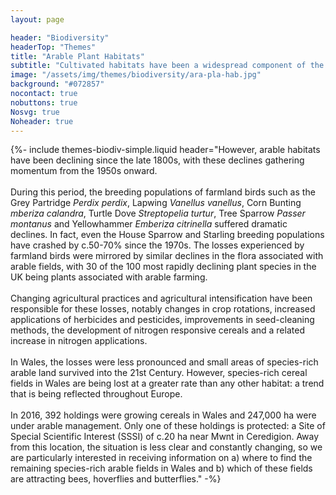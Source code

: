 ```yaml
---
layout: page

header: "Biodiversity"
headerTop: "Themes"
title: "Arable Plant Habitats"
subtitle: "Cultivated habitats have been a widespread component of the British landscape for some 8000 years and a whole ecosystem of plants, birds, mammals and invertebrates has adapted to live in these habitats "
image: "/assets/img/themes/biodiversity/ara-pla-hab.jpg"
background: "#072857"
nocontact: true
nobuttons: true
Nosvg: true
Noheader: true
---
```



{%-
include themes-biodiv-simple.liquid
header="However, arable habitats have been declining since the late 1800s, with these declines gathering momentum from the 1950s onward. <br><br> During this period, the breeding populations of farmland birds such as the Grey Partridge <i>Perdix perdix</i>, Lapwing <i>Vanellus vanellus</i>, Corn Bunting <i>mberiza calandra</i>, Turtle Dove <i>Streptopelia turtur</i>, Tree Sparrow <i>Passer montanus</i> and Yellowhammer <i>Emberiza citrinella</i> suffered dramatic declines. In fact, even the House Sparrow and Starling breeding populations have crashed by c.50-70% since the 1970s. The losses experienced by farmland birds were mirrored by similar declines in the flora associated with arable fields, with 30 of the 100 most rapidly declining plant species in the UK being plants associated with arable farming. <br><br> Changing agricultural practices and agricultural intensification have been responsible for these losses, notably changes in crop rotations, increased applications of herbicides and pesticides, improvements in seed-cleaning methods, the development of nitrogen responsive cereals and a related increase in nitrogen applications. <br><br> In Wales, the losses were less pronounced and small areas of species-rich arable land survived into the 21st Century. However, species-rich cereal fields in Wales are being lost at a greater rate than any other habitat: a trend that is being reflected throughout Europe.
<br><br> In 2016, 392 holdings were growing cereals in Wales and 247,000 ha were under arable management. Only one of these holdings is protected: a Site of Special Scientific Interest (SSSI) of c.20 ha near Mwnt in Ceredigion. Away from this location, the situation is less clear and constantly changing, so we are particularly interested in receiving information on a) where to find the remaining species-rich arable fields in Wales and b) which of these fields are attracting bees, hoverflies and butterflies."
-%}
